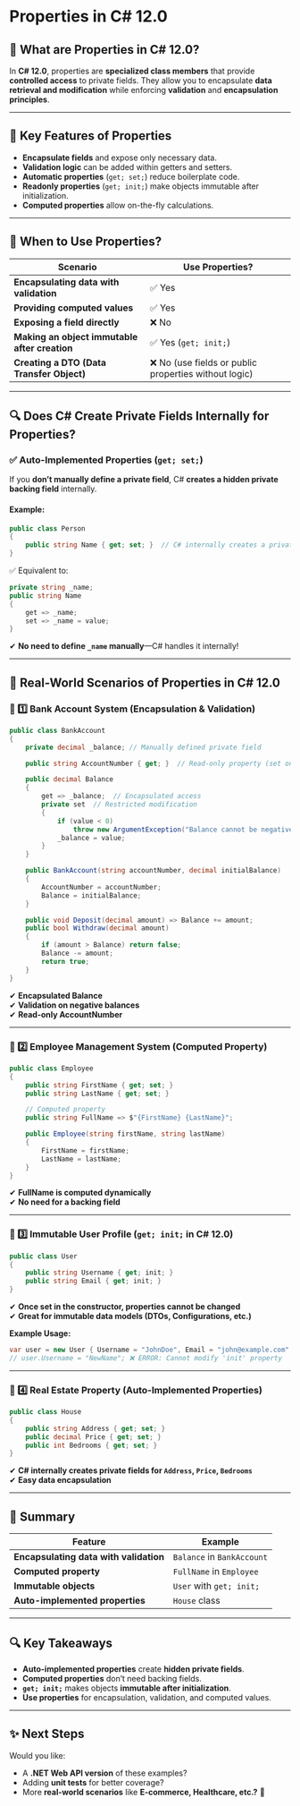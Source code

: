 # **Properties in C# 12.0**

## **📌 What are Properties in C# 12.0?**
In **C# 12.0**, properties are **specialized class members** that provide **controlled access** to private fields. They allow you to encapsulate **data retrieval and modification** while enforcing **validation** and **encapsulation principles**.

---

## **🔹 Key Features of Properties**
- **Encapsulate fields** and expose only necessary data.
- **Validation logic** can be added within getters and setters.
- **Automatic properties** (`get; set;`) reduce boilerplate code.
- **Readonly properties** (`get; init;`) make objects immutable after initialization.
- **Computed properties** allow on-the-fly calculations.

---

## **📌 When to Use Properties?**
| **Scenario** | **Use Properties?** |
|-------------|------------------|
| **Encapsulating data with validation** | ✅ Yes |
| **Providing computed values** | ✅ Yes |
| **Exposing a field directly** | ❌ No |
| **Making an object immutable after creation** | ✅ Yes (`get; init;`) |
| **Creating a DTO (Data Transfer Object)** | ❌ No (use fields or public properties without logic) |

---

## **🔍 Does C# Create Private Fields Internally for Properties?**
### ✅ **Auto-Implemented Properties (`get; set;`)**
If you **don’t manually define a private field**, C# **creates a hidden private backing field** internally.

#### **Example:**
```csharp
public class Person
{
    public string Name { get; set; }  // C# internally creates a private field
}
```
✅ Equivalent to:
```csharp
private string _name;
public string Name 
{
    get => _name;
    set => _name = value;
}
```
✔ **No need to define `_name` manually**—C# handles it internally!

---

## **📌 Real-World Scenarios of Properties in C# 12.0**

### **🔹 1️⃣ Bank Account System (Encapsulation & Validation)**
```csharp
public class BankAccount
{
    private decimal _balance; // Manually defined private field

    public string AccountNumber { get; }  // Read-only property (set once)

    public decimal Balance
    {
        get => _balance;  // Encapsulated access
        private set  // Restricted modification
        {
            if (value < 0)
                throw new ArgumentException("Balance cannot be negative!");
            _balance = value;
        }
    }

    public BankAccount(string accountNumber, decimal initialBalance)
    {
        AccountNumber = accountNumber;
        Balance = initialBalance;
    }

    public void Deposit(decimal amount) => Balance += amount;
    public bool Withdraw(decimal amount)
    {
        if (amount > Balance) return false;
        Balance -= amount;
        return true;
    }
}
```
✔ **Encapsulated Balance**  
✔ **Validation on negative balances**  
✔ **Read-only AccountNumber**  

---

### **🔹 2️⃣ Employee Management System (Computed Property)**
```csharp
public class Employee
{
    public string FirstName { get; set; }
    public string LastName { get; set; }

    // Computed property
    public string FullName => $"{FirstName} {LastName}";

    public Employee(string firstName, string lastName)
    {
        FirstName = firstName;
        LastName = lastName;
    }
}
```
✔ **FullName is computed dynamically**  
✔ **No need for a backing field**  

---

### **🔹 3️⃣ Immutable User Profile (`get; init;` in C# 12.0)**
```csharp
public class User
{
    public string Username { get; init; }
    public string Email { get; init; }
}
```
✔ **Once set in the constructor, properties cannot be changed**  
✔ **Great for immutable data models (DTOs, Configurations, etc.)**  

**Example Usage:**
```csharp
var user = new User { Username = "JohnDoe", Email = "john@example.com" };
// user.Username = "NewName"; ❌ ERROR: Cannot modify 'init' property
```

---

### **🔹 4️⃣ Real Estate Property (Auto-Implemented Properties)**
```csharp
public class House
{
    public string Address { get; set; }
    public decimal Price { get; set; }
    public int Bedrooms { get; set; }
}
```
✔ **C# internally creates private fields for `Address`, `Price`, `Bedrooms`**  
✔ **Easy data encapsulation**  

---

## **📌 Summary**
| **Feature** | **Example** |
|------------|------------|
| **Encapsulating data with validation** | `Balance` in `BankAccount` |
| **Computed property** | `FullName` in `Employee` |
| **Immutable objects** | `User` with `get; init;` |
| **Auto-implemented properties** | `House` class |

---

## **🔍 Key Takeaways**
- **Auto-implemented properties** create **hidden private fields**.
- **Computed properties** don’t need backing fields.
- **`get; init;`** makes objects **immutable after initialization**.
- **Use properties** for encapsulation, validation, and computed values.

---

## **✨ Next Steps**
Would you like:
- A **.NET Web API version** of these examples?
- Adding **unit tests** for better coverage?
- More **real-world scenarios** like **E-commerce, Healthcare, etc.?** 🚀
